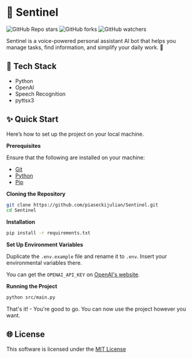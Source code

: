 # 🚀 Sentinel

![GitHub Repo stars](https://img.shields.io/github/stars/piaseckijulian/Sentinel?style=for-the-badge)
![GitHub forks](https://img.shields.io/github/forks/piaseckijulian/Sentinel?style=for-the-badge)
![GitHub watchers](https://img.shields.io/github/watchers/piaseckijulian/Sentinel?style=for-the-badge)

Sentinel is a voice-powered personal assistant AI bot that helps you manage tasks, find information, and simplify your daily work. 🚀

## 📐 Tech Stack

- Python
- OpenAI
- Speech Recognition
- pyttsx3

## ✨ Quick Start

Here’s how to set up the project on your local machine.

**Prerequisites**

Ensure that the following are installed on your machine:

- [Git](https://git-scm.com)
- [Python](https://www.python.org)
- [Pip](https://pypi.org/project/pip)

**Cloning the Repository**

```bash
git clone https://github.com/piaseckijulian/Sentinel.git
cd Sentinel
```

**Installation**

```bash
pip install -r requirements.txt
```

**Set Up Environment Variables**

Duplicate the `.env.example` file and rename it to `.env`. Insert your environmental variables there.

You can get the `OPENAI_API_KEY` on [OpenAI's website](https://openai.com).

**Running the Project**

```bash
python src/main.py
```

That's it! - You're good to go. You can now use the project however you want.

## 🌐 License

This software is licensed under the [MIT License](https://github.com/piaseckijulian/Sentinel/blob/main/LICENSE)
